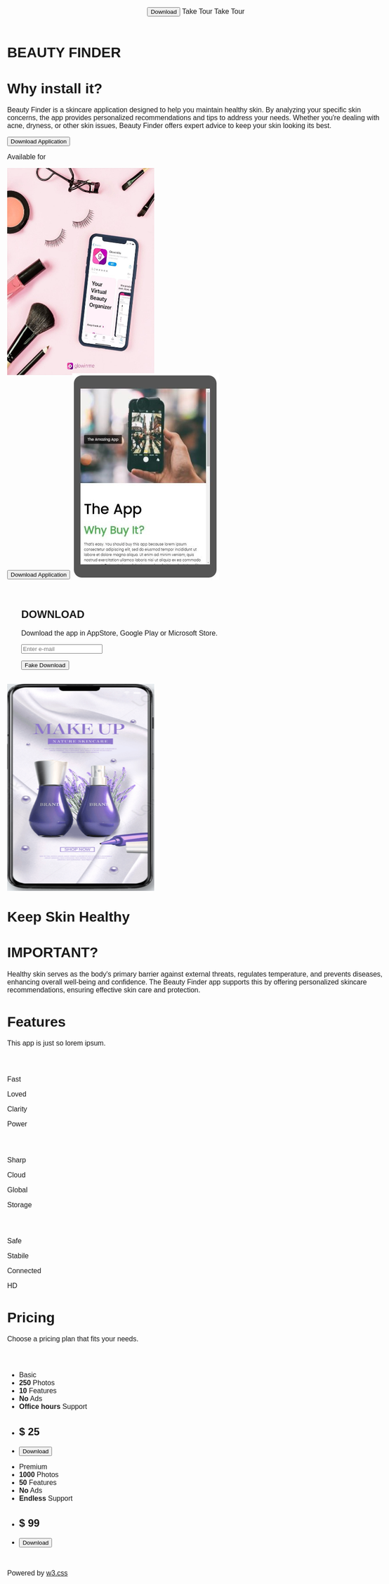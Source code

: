 
<html>
<head>
<title>W3.CSS Template</title>
<meta charset="UTF-8">
<meta name="viewport" content="width=device-width, initial-scale=1">
<link rel="stylesheet" href="https://www.w3schools.com/w3css/4/w3.css">
<link rel="stylesheet" href="https://fonts.googleapis.com/css?family=Poppins">
<link rel="stylesheet" href="https://cdnjs.cloudflare.com/ajax/libs/font-awesome/4.7.0/css/font-awesome.min.css">
<style>
body,h1,h2,h3,h4,h5 {font-family: "Poppins", sans-serif}
body {font-size: 16px;}
img {margin-bottom: -8px;}
.mySlides {display: none;}
</style>
</head>
<body class="w3-content w3-black" style="max-width:1500px;">

<!-- Header with Slideshow -->
<header class="w3-display-container w3-center">
  <button class="w3-button w3-block w3-green w3-hide-large w3-hide-medium" onclick="document.getElementById('download').style.display='block'">Download <i class="fa fa-android"></i> <i class="fa fa-apple"></i> <i class="fa fa-windows"></i></button>
  <div class="mySlides w3-animate-opacity">
    <img class="w3-image" src="w3images/skin.jpg" alt="Image 1" style="min-width:500px" width="1500" height="1000">
    <div class="w3-display-left w3-padding w3-hide-small" style="width:35%">
      <div class="w3-black w3-opacity w3-hover-opacity-off w3-padding-large w3-round-large">
        <h1 class="w3-xlarge">Keep your skin with our app</h1>
        <hr class="w3-opacity">
        <p>Super simple installment: free of charge</p>
        <p><button class="w3-button w3-block w3-purple w3-round" onclick="document.getElementById('download').style.display='block'">Download <i class="fa fa-android"></i> <i class="fa fa-apple"></i> <i class="fa fa-windows"></i></button></p>
      </div>
    </div>
  </div>
  <div class="mySlides w3-animate-opacity">
    <img class="w3-image" src="w3images/2.jpg" alt="Image 2" style="min-width:500px" width="1500" height="1000">
    <div class="w3-display-left w3-padding w3-hide-small" style="width:35%">
      <div class="w3-black w3-opacity w3-hover-opacity-off w3-padding-large w3-round-large">
        <h1 class="w3-xlarge w3-text-red"><b>CLICK!</b> Simple and Easy</h1>
        <hr class="w3-opacity">
        <p>Choose from many of features</p>
        <p><button class="w3-button w3-block w3-red w3-round" onclick="document.getElementById('download').style.display='block'">Download <i class="fa fa-android"></i> <i class="fa fa-apple"></i> <i class="fa fa-windows"></i></button></p>
      </div>
    </div>
  </div>
  <div class="mySlides w3-animate-opacity">
    <img class="w3-image" src="w3images/3.jpg" alt="Image 3" style="min-width:500px" width="1500" height="1000">
    <div class="w3-display-left w3-padding w3-hide-small" style="width:35%">
      <div class="w3-black w3-opacity w3-hover-opacity-off w3-padding-large w3-round-large">
        <h1 class="w3-xlarge">Smart Design</h1>
        <hr class="w3-opacity">
        <p>Keep your skin healthy</p>
        <p><button class="w3-button w3-block w3-indigo w3-round" onclick="document.getElementById('download').style.display='block'">Download <i class="fa fa-android"></i> <i class="fa fa-apple"></i> <i class="fa fa-windows"></i></button></p>
      </div>
    </div>
  </div>
  <a class="w3-button w3-black w3-display-right w3-margin-right w3-round w3-hide-small w3-hover-light-grey" onclick="plusDivs(1)">Take Tour <i class="fa fa-angle-right"></i></a>
  <a class="w3-button w3-block w3-black w3-hide-large w3-hide-medium" onclick="plusDivs(1)">Take Tour <i class="fa fa-angle-right"></i></a>
</header>

<!-- The App Section -->
<div class="w3-padding-64 w3-white">
  <div class="w3-row-padding">
    <div class="w3-col l8 m6">
      <h1 class="w3-jumbo"><b>BEAUTY FINDER</b></h1>
      <h1 class="w3-xxxlarge w3-text-purple"><b>Why install it?</b></h1>
      <p><span class="w3-xlarge">Beauty Finder </span> is a skincare application designed to help you maintain healthy skin. By analyzing your specific skin concerns, 
        the app provides personalized recommendations and tips to address your needs. Whether you're dealing with acne, dryness, or other skin issues, Beauty Finder offers expert advice to keep your skin looking its best.</p>
      <button class="w3-button w3-light-grey w3-padding-large w3-section w3-hide-small" onclick="document.getElementById('download').style.display='block'">
        <i class="fa fa-download"></i> Download Application
      </button>
      <p>Available for <i class="fa fa-android w3-xlarge w3-text-green"></i> <i class="fa fa-apple w3-xlarge"></i> <i class="fa fa-windows w3-xlarge w3-text-blue"></i></p>
    </div>
    <div class="w3-col l4 m6">
      <img src="w3images/qwe.jpeg" class="w3-image w3-right w3-hide-small" width="335" height="471">
      <div class="w3-center w3-hide-large w3-hide-medium">
        <button class="w3-button w3-block w3-padding-large" onclick="document.getElementById('download').style.display='block'">
          <i class="fa fa-download"></i> Download Application
        </button>
        <img src="w3images/img_app.jpg" class="w3-image w3-margin-top" width="335" height="471">
      </div>
    </div>
  </div>
</div>

<!-- Modal -->
<div id="download" class="w3-modal w3-animate-opacity">
  <div class="w3-modal-content" style="padding:32px">
    <div class="w3-container w3-white">
      <i onclick="document.getElementById('download').style.display='none'" class="fa fa-remove w3-xlarge w3-button w3-transparent w3-right w3-xlarge"></i>
      <h2 class="w3-wide">DOWNLOAD</h2>
      <p>Download the app in AppStore, Google Play or Microsoft Store.</p>
      <i class="fa fa-android w3-large"></i> <i class="fa fa-apple w3-large"></i> <i class="fa fa-windows w3-large"></i>
      <p><input class="w3-input w3-border" type="text" placeholder="Enter e-mail"></p>
      <button type="button" class="w3-button w3-block w3-padding-large w3-red w3-margin-bottom" onclick="document.getElementById('download').style.display='none'">Fake Download</button>
    </div>
  </div>
</div>

<!-- Clarity Section -->
<div class="w3-padding-64 w3-light-black">
  <div class="w3-row-padding">
    <div class="w3-col l4 m6">
      <img class="w3-image w3-round-large w3-hide-small w3-grayscale" src="w3images/12.png" alt="App" width="335" height="471">
    </div>
    <div class="w3-col l8 m6">
      <h1 class="w3-jumbo w3-text-white"><b>Keep Skin Healthy</b></h1>
      <h1 class="w3-xxxlarge w3-text-red"><b>IMPORTANT?</b></h1>
      <p><span class="w3-xlarge">Healthy skin serves</span> as the body's primary barrier against external threats, regulates temperature, 
        and prevents diseases, enhancing overall well-being and confidence. The Beauty Finder app supports this by offering personalized skincare recommendations, ensuring effective skin care and protection.</p>
    </div>
  </div>
</div>

<!-- Features Section -->
<div class="w3-container w3-padding-64 w3-dark-grey w3-center">
  <h1 class="w3-jumbo"><b>Features</b></h1>
  <p>This app is just so lorem ipsum.</p>

  <div class="w3-row" style="margin-top:64px">
    <div class="w3-col s3">
      <i class="fa fa-bolt w3-text-orange w3-jumbo"></i>
      <p>Fast</p>
    </div>
    <div class="w3-col s3">
      <i class="fa fa-heart w3-text-red w3-jumbo"></i>
      <p>Loved</p>
    </div>
    <div class="w3-col s3">
      <i class="fa fa-camera w3-text-yellow w3-jumbo"></i>
      <p>Clarity</p>
    </div>
    <div class="w3-col s3">
      <i class="fa fa-battery-full w3-text-green w3-jumbo"></i>
      <p>Power</p>
    </div>
  </div>

  <div class="w3-row" style="margin-top:64px">
    <div class="w3-col s3">
      <i class="fa fa-diamond w3-text-white w3-jumbo"></i>
      <p>Sharp</p>
    </div>
    <div class="w3-col s3">
      <i class="fa fa-cloud w3-text-blue w3-jumbo"></i>
      <p>Cloud</p>
    </div>
    <div class="w3-col s3">
      <i class="fa fa-globe w3-text-amber w3-jumbo"></i>
      <p>Global</p>
    </div>
    <div class="w3-col s3">
      <i class="fa fa-hdd-o w3-text-cyan w3-jumbo"></i>
      <p>Storage</p>
    </div>
  </div>
  
  <div class="w3-row" style="margin-top:64px">
    <div class="w3-col s3">
      <i class="fa fa-user w3-text-sand w3-jumbo"></i>
      <p>Safe</p>
    </div>
    <div class="w3-col s3">
      <i class="fa fa-shield w3-text-orange w3-jumbo"></i>
      <p>Stabile</p>
    </div>
    <div class="w3-col s3">
      <i class="fa fa-wifi w3-text-grey w3-jumbo"></i>
      <p>Connected</p>
    </div>
    <div class="w3-col s3">
      <i class="fa fa-image w3-text-pink w3-jumbo"></i>
      <p>HD</p>
    </div>
  </div>
</div>

<!-- Pricing Section -->
<div class="w3-padding-64 w3-center w3-white">
  <h1 class="w3-jumbo"><b>Pricing</b></h1>
  <p class="w3-large">Choose a pricing plan that fits your needs.</p>
  <div class="w3-row-padding" style="margin-top:64px">
    <div class="w3-half w3-section">
      <ul class="w3-ul w3-card w3-hover-shadow">
        <li class="w3-dark-grey w3-xlarge w3-padding-32">Basic</li>
        <li class="w3-padding-16"><b>250</b> Photos</li>
        <li class="w3-padding-16"><b>10</b> Features</li>
        <li class="w3-padding-16"><b>No</b> Ads</li>
        <li class="w3-padding-16"><b>Office hours</b> Support</li>
        <li class="w3-padding-16">
          <h2 class="w3-opacity">$ 25</h2>
        </li>
        <li class="w3-light-grey w3-padding-24">
          <button class="w3-button w3-black w3-padding-large" onclick="document.getElementById('download').style.display='block'"><i class="fa fa-download"></i> Download</button>
        </li>
      </ul>
    </div>
    <div class="w3-half w3-section">
      <ul class="w3-ul w3-card w3-hover-shadow">
        <li class="w3-red w3-xlarge w3-padding-32">Premium</li>
        <li class="w3-padding-16"><b>1000</b> Photos</li>
        <li class="w3-padding-16"><b>50</b> Features</li>
        <li class="w3-padding-16"><b>No</b> Ads</li>
        <li class="w3-padding-16"><b>Endless</b> Support</li>
        <li class="w3-padding-16">
          <h2 class="w3-opacity">$ 99</h2>
        </li>
        <li class="w3-light-grey w3-padding-24">
          <button class="w3-button w3-black w3-padding-large" onclick="document.getElementById('download').style.display='block'"> <i class="fa fa-download"></i> Download</button>
        </li>
      </ul>
    </div>
  </div>
  <br>
</div>

<!-- Footer -->
<footer class="w3-container w3-padding-32 w3-light-grey w3-center w3-xlarge">
  <div class="w3-section">
    <i class="fa fa-facebook-official w3-hover-opacity"></i>
    <i class="fa fa-instagram w3-hover-opacity"></i>
    <i class="fa fa-snapchat w3-hover-opacity"></i>
    <i class="fa fa-pinterest-p w3-hover-opacity"></i>
    <i class="fa fa-twitter w3-hover-opacity"></i>
    <i class="fa fa-linkedin w3-hover-opacity"></i>
  </div>
  <p class="w3-medium">Powered by <a href="https://www.w3schools.com/w3css/default.asp" target="_blank" class="w3-hover-text-green">w3.css</a></p>
</footer>

<script>
// Slideshow
var slideIndex = 1;
showDivs(slideIndex);

function plusDivs(n) {
  showDivs(slideIndex += n);
}

function showDivs(n) {
  var i;
  var x = document.getElementsByClassName("mySlides");
  if (n > x.length) {slideIndex = 1}
  if (n < 1) {slideIndex = x.length}
  for (i = 0; i < x.length; i++) {
    x[i].style.display = "none";  
  }
  x[slideIndex-1].style.display = "block";  
}
</script>

</body>
</html>
